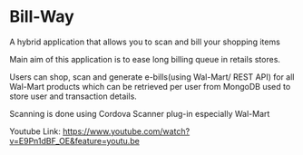 # Bill-Way
A hybrid application that allows you to scan and bill your shopping items

Main aim of this application is to ease long billing queue in retails stores. 

Users can shop, scan and generate e-bills(using Wal-Mart/ REST API) for all Wal-Mart products which can be retrieved per user from MongoDB used to store user and transaction details.

Scanning is done using Cordova Scanner plug-in
 especially Wal-Mart

Youtube Link: https://www.youtube.com/watch?v=E9Pn1dBF_OE&feature=youtu.be
